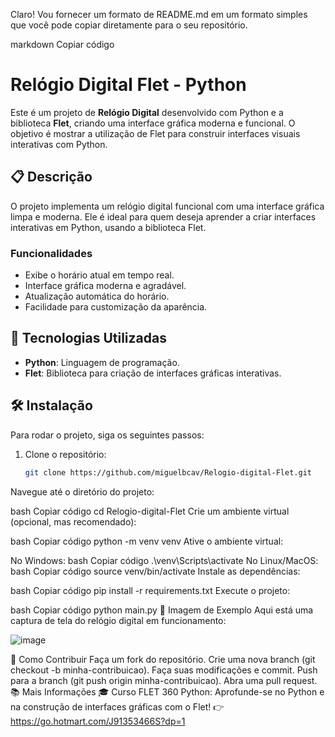 Claro! Vou fornecer um formato de README.md em um formato simples que você pode copiar diretamente para o seu repositório.

markdown
Copiar código
# Relógio Digital Flet - Python

Este é um projeto de **Relógio Digital** desenvolvido com Python e a biblioteca **Flet**, criando uma interface gráfica moderna e funcional. O objetivo é mostrar a utilização de Flet para construir interfaces visuais interativas com Python.

## 📋 Descrição

O projeto implementa um relógio digital funcional com uma interface gráfica limpa e moderna. Ele é ideal para quem deseja aprender a criar interfaces interativas em Python, usando a biblioteca Flet. 

### Funcionalidades
- Exibe o horário atual em tempo real.
- Interface gráfica moderna e agradável.
- Atualização automática do horário.
- Facilidade para customização da aparência.

## 🚀 Tecnologias Utilizadas

- **Python**: Linguagem de programação.
- **Flet**: Biblioteca para criação de interfaces gráficas interativas.

## 🛠️ Instalação

Para rodar o projeto, siga os seguintes passos:

1. Clone o repositório:
   ```bash
   git clone https://github.com/miguelbcav/Relogio-digital-Flet.git
Navegue até o diretório do projeto:

bash
Copiar código
cd Relogio-digital-Flet
Crie um ambiente virtual (opcional, mas recomendado):

bash
Copiar código
python -m venv venv
Ative o ambiente virtual:

No Windows:
bash
Copiar código
.\venv\Scripts\activate
No Linux/MacOS:
bash
Copiar código
source venv/bin/activate
Instale as dependências:

bash
Copiar código
pip install -r requirements.txt
Execute o projeto:

bash
Copiar código
python main.py
📸 Imagem de Exemplo
Aqui está uma captura de tela do relógio digital em funcionamento:

![image](https://github.com/user-attachments/assets/8a629274-eb6d-4e85-a2d4-8900859a528d)

💬 Como Contribuir
Faça um fork do repositório.
Crie uma nova branch (git checkout -b minha-contribuicao).
Faça suas modificações e commit.
Push para a branch (git push origin minha-contribuicao).
Abra uma pull request.
📚 Mais Informações
🎓 Curso FLET 360 Python:
Aprofunde-se no Python e na construção de interfaces gráficas com o Flet!
👉 https://go.hotmart.com/J91353466S?dp=1
